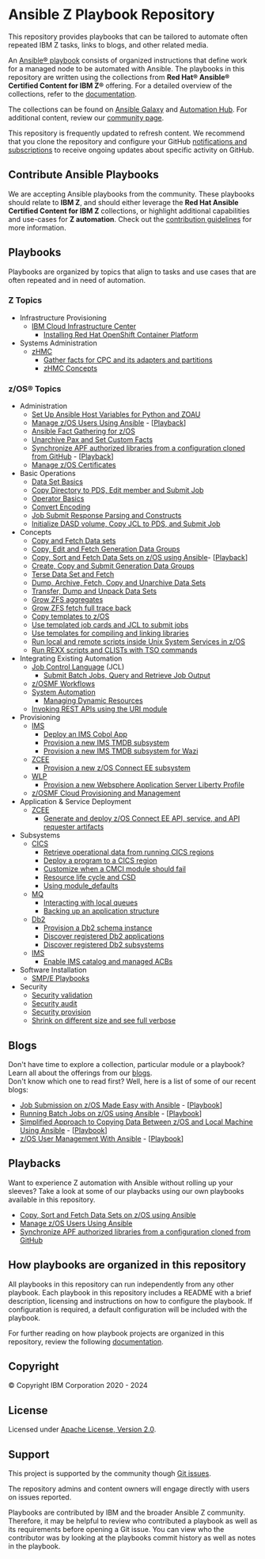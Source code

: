 # Ansible Z Playbook Repository
This repository provides playbooks that can be tailored to automate often
repeated IBM Z tasks, links to blogs, and other related media.

An [Ansible® playbook](https://docs.ansible.com/ansible/latest/user_guide/playbooks_intro.html#playbooks-intro)
consists of organized instructions that define work for a managed node to be
automated with Ansible. The playbooks in this
repository are written using the collections from
**Red Hat® Ansible® Certified Content for IBM Z®** offering. For a detailed
overview of the collections, refer to the
[documentation](https://ibm.github.io/z_ansible_collections_doc/index.html).

The collections can be found on
[Ansible Galaxy](https://galaxy.ansible.com/search?deprecated=false&keywords=ibm_z&order_by=-relevance&page=1)
and [Automation Hub](https://www.ansible.com/products/automation-hub).
For additional content, review our [community page](http://ibm.biz/BdfsTR).

This repository is frequently updated to refresh content. We recommend that you clone 
the repository and configure your GitHub
[notifications and subscriptions](https://docs.github.com/en/github/managing-subscriptions-and-notifications-on-github/about-notifications#notifications-and-subscriptions)
to receive ongoing updates about specific activity on GitHub.

## Contribute Ansible Playbooks

We are accepting Ansible playbooks from the community. These playbooks
should relate to **IBM Z**, and should either leverage the
**Red Hat Ansible Certified Content for IBM Z** collections, or highlight
additional capabilities and use-cases for **Z automation**. Check out the
[contribution guidelines](docs/share/contribution-guidelines.md) for more
information.

## Playbooks
Playbooks are organized by topics that align to tasks and use cases that are
often repeated and in need of automation.

### Z Topics
- Infrastructure Provisioning
    - [IBM Cloud Infrastructure Center](z_infra_provisioning/cloud_infra_center)
      - [Installing Red Hat OpenShift Container Platform](z_infra_provisioning/cloud_infra_center/ocp_upi/README.md)
- Systems Administration
  - [zHMC](z_systems_administration/zhmc)
    - [Gather facts for CPC and its adapters and partitions](z_systems_administration/zhmc/docs/usecase_playbooks.md)
    - [zHMC Concepts](z_systems_administration/zhmc/docs/module_playbooks.md)

### z/OS® Topics
- Administration
  - [Set Up Ansible Host Variables for Python and ZOAU](zos_administration/host_setup)
  - [Manage z/OS Users Using Ansible](zos_concepts/user_management/add_remove_user) - \[[Playback](https://mediacenter.ibm.com/media/Managing+z+OS+Users+with+Ansible+/1_bnud4enw)]
  - [Ansible Fact Gathering for z/OS](zos_basics/factgathering)
  - [Unarchive Pax and Set Custom Facts](zos_basics/unarchive_pax_and_set_custom_facts)
  - [Synchronize APF authorized libraries from a configuration cloned from GitHub](zos_concepts/program_authorization/git_apf) - \[[Playback](https://mediacenter.ibm.com/media/Using+Ansible+to+synchronize+z+OS+APF+libraries+from+a+GitHub+configuration+file/1_e6qsiwmg)]
  - [Manage z/OS Certificates](zos_concepts/certificate_management#readme)
- Basic Operations
  - [Data Set Basics](zos_concepts/data_sets/data_set_basics)
  - [Copy Directory to PDS, Edit member and Submit Job](zos_concepts/data_sets/copy_edit_submit)
  - [Operator Basics](zos_concepts/zos_operator/zos_operator_basics)
  - [Convert Encoding](zos_concepts/encoding/convert_encoding)
  - [Job Submit Response Parsing and Constructs](zos_basics/constructs)
  - [Initialize DASD volume, Copy JCL to PDS, and Submit Job](zos_concepts/volume_management/volume_initialization/init_dasd_vol_and_run_sample_jcl)
- Concepts
  - [Copy and Fetch Data sets](zos_concepts/data_transfer/copy_fetch_data_set)
  - [Copy, Edit and Fetch Generation Data Groups](zos_concepts/gdg_datasets/copy_edit_fetch)
  - [Copy, Sort and Fetch Data Sets on z/OS using Ansible](zos_concepts/data_transfer/copy_sort_fetch)- \[[Playback](https://mediacenter.ibm.com/media/Copy%2C+sort%2C+and+fetch+data+on+z+OS+using+Ansible/1_ah4qhyvu)]
  - [Create, Copy and Submit Generation Data Groups](zos_concepts/gdg_datasets/create_copy_submit)
  - [Terse Data Set and Fetch](zos_concepts/data_transfer/terse_fetch_data_set)
  - [Dump, Archive, Fetch, Copy and Unarchive Data Sets](zos_concepts/data_transfer/archive_copy_unarchive_restore)
  - [Transfer, Dump and Unpack Data Sets](zos_concepts/data_transfer/dump_pack_ftp_unpack_restore)
  - [Grow ZFS aggregates](zos_concepts/zfsadm/zfs_grow_aggr)
  - [Grow ZFS fetch full trace back](zos_concepts/zfsadm/grow_zfs_fetch_full_trace_back)
  - [Copy templates to z/OS](zos_concepts/templates/copy_template)
  - [Use templated job cards and JCL to submit jobs](zos_concepts/templates/submit_job_template)
  - [Use templates for compiling and linking libraries](zos_concepts/templates/loadlib)
  - [Run local and remote scripts inside Unix System Services in z/OS](zos_concepts/zos_script)
  - [Run REXX scripts and CLISTs with TSO commands](zos_concepts/tso_commands/scripts)
- Integrating Existing Automation
  - [Job Control Language](zos_concepts/jobs) (JCL)
    - [Submit Batch Jobs, Query and Retrieve Job Output](zos_concepts/jobs/submit_query_retrieve)
  - [z/OSMF Workflows](zos_management/zosmf_workflows)
  - [System Automation](z_system_automation)
    - [Managing Dynamic Resources](z_system_automation/dynamic_resources/)
  - [Invoking REST APIs using the URI module](zos_concepts/rest_apis)
- Provisioning
  - [IMS](zos_subsystems/ims)
    - [Deploy an IMS Cobol App](zos_subsystems/ims/ims_cobol_deploy)
    - [Provision a new IMS TMDB subsystem](zos_subsystems/ims/ims_provisioning)
    - [Provision a new IMS TMDB subsystem for Wazi](zos_subsystems/ims/ims_provisioning_wazi)
  - [ZCEE](zos_subsystems/zcee)
    - [Provision a new z/OS Connect EE subsystem](zos_subsystems/zcee/provisioning)
  - [WLP](zos_subsystems/wlp)
    - [Provision a new Websphere Application Server Liberty Profile](zos_subsystems/wlp)
  - [z/OSMF Cloud Provisioning and Management](zos_management/zosmf_cloud_provisioning_and_management)
- Application & Service Deployment
  - [ZCEE](zos_subsystems/zcee)
    - [Generate and deploy z/OS Connect EE API, service, and API requester artifacts](zos_subsystems/zcee/api_deployment)
- Subsystems
  - [CICS](zos_subsystems/cics)
    - [Retrieve operational data from running CICS regions](zos_subsystems/cics/cmci/reporting)
    - [Deploy a program to a CICS region](zos_subsystems/cics/cmci/deploy_program)
    - [Customize when a CMCI module should fail](zos_subsystems/cics/cmci/override_failure)
    - [Resource life cycle and CSD](zos_subsystems/cics/cmci/resource_lifecycle_and_csd)
    - [Using module_defaults](zos_subsystems/cics/cmci/module_defaults)
  - [MQ](zos_subsystems/mq)
    - [Interacting with local queues](zos_subsystems/mq/mqsc/qlocal)
	- [Backing up an application structure](zos_subsystems/mq/mqsc/cfstruct)
  - [Db2](zos_subsystems/db2)
    - [Provision a Db2 schema instance](zos_subsystems/db2/db2_schema_provisioning)
    - [Discover registered Db2 applications](zos_subsystems/db2/db2_discover_applications)
    - [Discover registered Db2 subsystems](zos_subsystems/db2/db2_discover_subsystems)
  - [IMS](zos_subsystems/ims)
    - [Enable IMS catalog and managed ACBs](zos_subsystems/ims/enable_catalog_macb)
- Software Installation
  - [SMP/E Playbooks](https://github.com/IBM/z_ansible_collections_samples/tree/master/zos_concepts/software_management)
- Security
  - [Security validation](zos_management/zosmf_security_configuration_assistant)
  - [Security audit](zos_management/zosmf_security_configuration_assistant)
  - [Security provision](zos_management/zosmf_security_configuration_assistant)
  - [Shrink on different size and see full verbose](zos_concepts/zfsadm/shrink_zfs_different_size_and_verbose)


## Blogs
Don't have time to explore a collection, particular module or a playbook?  
Learn all about the offerings from our [blogs](https://community.ibm.com/community/user/ibmz-and-linuxone/groups/topic-home/blog-entries?communitykey=ce54fe94-0145-4832-a0ef-4ea81d6062cc&tab=blog-entries).  
Don't know which one to read first? Well, here is a list of some of our recent blogs:   

- [Job Submission on z/OS Made Easy with Ansible](https://community.ibm.com/community/user/ibmz-and-linuxone/blogs/asif-mahmud1/2020/08/04/how-to-run-batch-jobs-on-zos-without-jcl-using-ans) - \[[Playbook](zos_concepts/jobs/submit_query_retrieve)\]
- [Running Batch Jobs on z/OS using Ansible](https://community.ibm.com/community/user/ibmz-and-linuxone/blogs/asif-mahmud1/2020/08/04/how-to-run-batch-jobs-on-zos-without-jcl-using-ans) - \[[Playbook](zos_concepts/data_transfer/copy_sort_fetch)\]
- [Simplified Approach to Copying Data Between z/OS and Local Machine Using Ansible](https://community.ibm.com/community/user/ibmz-and-linuxone/blogs/asif-mahmud1/2020/06/11/simplified-approach-to-copying-data-between-zos-an) - \[[Playbook](zos_concepts/data_transfer/copy_fetch_data_set)\]
- [z/OS User Management With Ansible](https://community.ibm.com/community/user/ibmz-and-linuxone/blogs/blake-becker1/2020/09/03/zos-user-management-with-ansible) - \[[Playbook](zos_concepts/user_management/add_remove_user)\]

## Playbacks
Want to experience Z automation with Ansible without rolling up your sleeves?
Take a look at some of our playbacks using our own playbooks available
in this repository.

- [Copy, Sort and Fetch Data Sets on z/OS using Ansible](https://mediacenter.ibm.com/media/Copy%2C+sort%2C+and+fetch+data+on+z+OS+using+Ansible/1_ah4qhyvu)
- [Manage z/OS Users Using Ansible](https://mediacenter.ibm.com/media/Managing+z+OS+Users+with+Ansible+/1_bnud4enw)
- [Synchronize APF authorized libraries from a configuration cloned from GitHub](https://mediacenter.ibm.com/media/Using+Ansible+to+synchronize+z+OS+APF+libraries+from+a+GitHub+configuration+file/1_e6qsiwmg)

## How playbooks are organized in this repository
All playbooks in this repository can run independently from any other playbook.
Each playbook in this repository includes a README with a brief description,
licensing and instructions on how to configure the playbook. If configuration is
required, a default configuration will be included with the playbook.

For further reading on how playbook projects are organized in this repository,
review the following [documentation](./docs/share/contribution-guidelines.md#playbook-structure).

## Copyright
© Copyright IBM Corporation 2020 - 2024

## License
Licensed under
[Apache License, Version 2.0](https://opensource.org/licenses/Apache-2.0).

## Support
This project is supported by the community though
[Git issues](https://github.com/IBM/z_ansible_collections_samples/issues).

The repository admins and content owners will engage directly with users on
issues reported.

Playbooks are contributed by IBM and the broader Ansible Z community. Therefore,
it may be helpful to review who contributed a playbook as well as its
requirements before opening a Git issue. You can view who the contributor was by
looking at the playbooks commit history as well as notes in the playbook.
